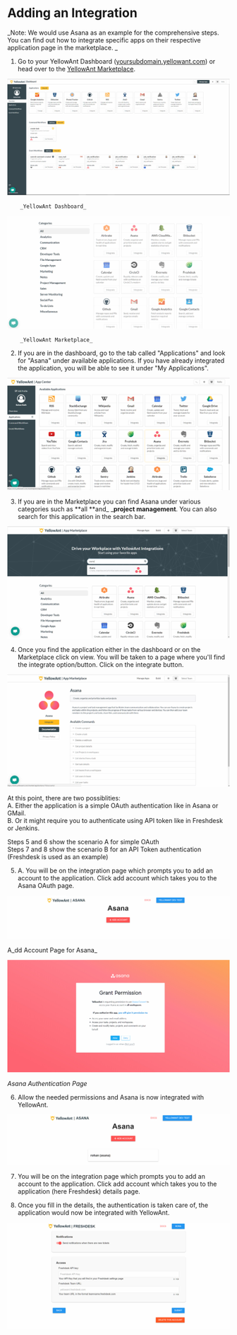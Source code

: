 # Adding an Integration

_Note: We would use Asana as an example for the comprehensive steps. You can find out how to integrate specific apps on their respective application page in the marketplace. _

1. Go to your YellowAnt Dashboard \([yoursubdomain.yellowant.com](https://github.com/yellowanthq/yellowant-help-center/tree/bdad19066023aa6a8b667a1d6f05b72945b49759/yoursubdomain.yellowant.com)\) or head over to the [YellowAnt Marketplace](https://www.yellowant.com/marketplace). 

![](../.gitbook/assets/image%20%2893%29.png)

        _YellowAnt Dashboard_

![](../.gitbook/assets/image%20%2860%29.png)

        _YellowAnt Marketplace_

2. If you are in the dashboard, go to the tab called "Applications" and look for "Asana" under available applications. If you have already integrated the application, you will be able to see it under "My Applications".  


![](../.gitbook/assets/image%20%2871%29.png)

3. If you are in the Marketplace you can find Asana under various categories such as **all **and_ _**project management**. You can also search for this application in the search bar.  


![](../.gitbook/assets/image%20%28101%29.png)

4. Once you find the application either in the dashboard or on the Marketplace click on view. You will be taken to a page where you'll find the integrate option/button. Click on the integrate button.  


![](../.gitbook/assets/image%20%2832%29.png)

At this point, there are two possiblities:  
A. Either the application is a simple OAuth authentication like in Asana or GMail.  
B. Or it might require you to authenticate using API token like in Freshdesk or Jenkins.

Steps 5 and 6 show the scenario A for simple OAuth  
Steps 7 and 8 show the scenario B for an API Token authentication \(Freshdesk is used as an example\)

5. A. You will be on the integration page which prompts you to add an account to the application. Click add account which takes you to the Asana OAuth page.  


![](../.gitbook/assets/image%20%2828%29.png)

A_dd Account Page for Asana_  


![](../.gitbook/assets/image%20%28121%29.png)

_Asana Authentication Page_

6. Allow the needed permissions and Asana is now integrated with YellowAnt.  


![](../.gitbook/assets/image%20%2865%29.png)

7. You will be on the integration page which prompts you to add an account to the application. Click add account which takes you to the application \(here Freshdesk\) details page.

8. Once you fill in the details, the authentication is taken care of, the application would now be integrated with YellowAnt.  


![](../.gitbook/assets/image%20%2892%29.png)

